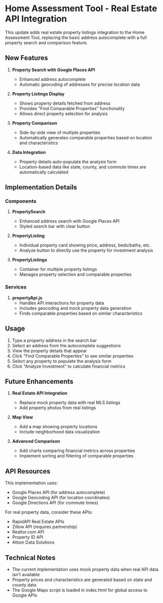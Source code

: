 # Home Assessment Tool - Real Estate API Integration

This update adds real estate property listings integration to the Home Assessment Tool, replacing the basic address autocomplete with a full property search and comparison feature.

## New Features

1. **Property Search with Google Places API**
   - Enhanced address autocomplete
   - Automatic geocoding of addresses for precise location data

2. **Property Listings Display**
   - Shows property details fetched from address
   - Provides "Find Comparable Properties" functionality
   - Allows direct property selection for analysis

3. **Property Comparison**
   - Side-by-side view of multiple properties
   - Automatically generates comparable properties based on location and characteristics

4. **Data Integration**
   - Property details auto-populate the analysis form
   - Location-based data like state, county, and commute times are automatically calculated

## Implementation Details

### Components

1. **PropertySearch**
   - Enhanced address search with Google Places API
   - Styled search bar with clear button

2. **PropertyListing**
   - Individual property card showing price, address, beds/baths, etc.
   - Analyze button to directly use the property for investment analysis

3. **PropertyListings**
   - Container for multiple property listings
   - Manages property selection and comparable properties

### Services

1. **propertyApi.js**
   - Handles API interactions for property data
   - Includes geocoding and mock property data generation
   - Finds comparable properties based on similar characteristics

## Usage

1. Type a property address in the search bar
2. Select an address from the autocomplete suggestions
3. View the property details that appear
4. Click "Find Comparable Properties" to see similar properties
5. Select any property to populate the analysis form
6. Click "Analyze Investment" to calculate financial metrics

## Future Enhancements

1. **Real Estate API Integration**
   - Replace mock property data with real MLS listings
   - Add property photos from real listings

2. **Map View**
   - Add a map showing property locations
   - Include neighborhood data visualization

3. **Advanced Comparison**
   - Add charts comparing financial metrics across properties
   - Implement sorting and filtering of comparable properties

## API Resources

This implementation uses:
- Google Places API (for address autocomplete)
- Google Geocoding API (for location coordinates)
- Google Directions API (for commute times)

For real property data, consider these APIs:
- RapidAPI Real Estate APIs
- Zillow API (requires partnership)
- Realtor.com API
- Property ID API
- Attom Data Solutions

## Technical Notes

- The current implementation uses mock property data when real API data isn't available
- Property prices and characteristics are generated based on state and county data
- The Google Maps script is loaded in index.html for global access to Google APIs